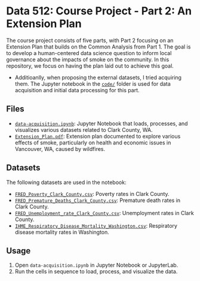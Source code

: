 # Data 512: Course Project - Part 2: An Extension Plan

The course project consists of five parts, with Part 2 focusing on an Extension Plan that builds on the Common Analysis from Part 1. The goal is to develop a human-centered data science question to inform local governance about the impacts of smoke on the community. In this repository, we focus on having the plan laid out to achieve this goal. 
- Additioanlly, when proposing the external datasets, I tried acquiring them. The Jupyter notebook in the [`code/`](https://github.com/parvatijay2901/data-512-project-part2/tree/main/code) folder is used for data acquisition and initial data processing for this part.

## Files

- [`data-acquisition.ipynb`](https://github.com/parvatijay2901/data-512-project-part2/blob/main/code/data-acquisition.ipynb): Jupyter Notebook that loads, processes, and visualizes various datasets related to Clark County, WA.
- [`Extension_Plan.pdf`](https://github.com/parvatijay2901/data-512-project-part2/blob/main/Extension_Plan.pdf): Extension plan documented to explore various effects of smoke, particularly on health and economic issues in Vancouver, WA, caused by wildfires.

## Datasets

The following datasets are used in the notebook:

- [`FRED_Poverty_Clark_County.csv`](https://github.com/parvatijay2901/data-512-project-part2/blob/main/data/FRED_Poverty_Clark_County.csv): Poverty rates in Clark County.
- [`FRED_Premature_Deaths_Clark_County.csv`](https://github.com/parvatijay2901/data-512-project-part2/blob/main/data/FRED_Premature_Deaths_Clark_County.csv): Premature death rates in Clark County.
- [`FRED_Unemployment_rate_Clark_County.csv`](https://github.com/parvatijay2901/data-512-project-part2/blob/main/data/FRED_Unemployment_rate_Clark_County.csv): Unemployment rates in Clark County.
- [`IHME_Respiratory_Disease_Mortality_Washington.csv`](https://github.com/parvatijay2901/data-512-project-part2/blob/main/data/IHME_Respiratory_Disease_Mortality_Washington.CSV): Respiratory disease mortality rates in Washington.

## Usage

1. Open `data-acquisition.ipynb` in Jupyter Notebook or JupyterLab.
2. Run the cells in sequence to load, process, and visualize the data.
